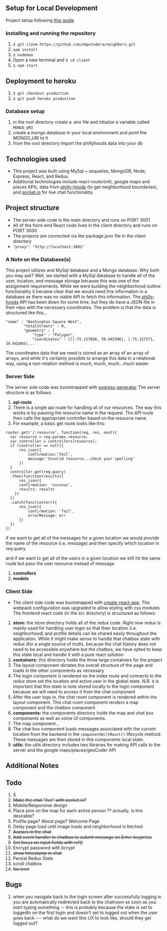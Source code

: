 
## Setup for Local Development
Project setup following [this guide](https://daveceddia.com/create-react-app-express-backend/)
### Installing and running the repository
1. `$ git clone https://github.com/okputadora/neighbors.git`
1. `npm install`
1. `$ nodemon`
1. Open a new terminal and `$ cd client`
1. `$ npm start`

## Deployment to heroku
1. `$ git checkout production`
1. `$ git push heroku production`

### Database setup
1. in the root directory create a .env file and intialize a variable called `MONGO_URI`
1. create a mongo database in your local environment and point the MONGO_URI to it
1. from the root directory import the phillyhoods data into your db

## Technologies used
* This project was built using MySql + sequelize, MongoDB, Node, Express, React, and Redux.
* Additional technologies include react-router(v4), google maps and places APIs,
data from [philly-hoods](http://phillyhoods.net/) (to get neighborhood boundaries), and
[socket.io](https://socket.io/) for live chat functionality.

## Project structure
* The server-side code is the main directory and runs on PORT 3001
* All of the front-end React code lives in the client directory and runs on PORT 3000
* The projects are connected via the package.json file in the client directory
* `"proxy": "http://localhost:3001"`

### A Note on the Database(s)
This project utilizes and MySql database and a Mongo database. Why both you may ask?
Well, we started with a MySql database to handle all of the user, location, and message
storage because this was one of the assignment requirements. While we were building
the neighborhood outline functionality it became clear that we would need this
information in a database as there was no viable API to fetch this information.
The [philly-hoods](http://phillyhoods.net/) API has been down for some time, but
they do have a JSON file in their repo with the necessary coordinates. The problem
is that the data is structured like this...

```
"name" : "Washington Square West",
        "totalStreets" : 0,
        "geometry" : {
            "type" : "Polygon",
            "coordinates" : [[[-75.157058, 39.942596], [-75.157571, 39.942665]...
```

The coordinates data that we need is stored as an array of an array of arrays, and while
it's certainly possible to arrange this data in a relational way, using a non-relation method
is much, much, much...much easier.

### Server Side
The server side code was bootstrapped with [express-generator](https://www.npmjs.com/package/express-generator)
The server structure is as follows:
1. __api route__
  1. There is a single api route for handling all of our resources. The way this works
  is by passing the resource name in the request. The API route then calls the
  appropriate controller based on the resource name
  1. For example, a basic get route looks like this:

  ```
  router.get('/:resource', function(req, res, next){
  	var resource = req.params.resource;
  	var controller = controllers[resource];
  	if (controller == null){
  		res.json({
  			confirmation:'fail',
  			message:'Invalid resource...check your spelling'
  		})
  	}
  	controller.get(req.query)
  	.then(function(results){
  		res.json({
  	    confirmation: 'success',
  	    results: results
  	  })
  	})
  	.catch(function(err){
  		res.json({
  			confirmation: 'fail',
  			errorMessage: err
  		})
  	})
  })
  ```

  if we want to get all of the messages for a given location we would provide the
  name of the resource (i.e. message) and then specify which location in req.query

  and if we want to get all of the users in a given location we still hit the same route
  but pass the user resource instead of message.   

  1. __controllers__
  1. __models__

### Client Side
* The client side code was bootstrapped with [create-react-app](https://github.com/facebook/create-react-app).
The webpack configuration was upgraded to allow styling with css modules
The frontend react code (in the src directory) is structured as follows:

1. __store:__ the store directory holds all of the redux code. Right now redux
is mainly used for handling user login so that their location (i.e. neighborhood)
and profile details can be shared easily throughout the application. While it might
make sense to handle that chatbox state with redux (for a single source of truth),
because the chat history does not need to be accessible anywhere but the chatbox,
we have opted to keep this state local and handle it with a pure react solution
1. __containers:__ this directory holds the three large containers for the project
  1. The layout component dictates the overall structure of the page and loads
  in the other components as necessary
  1. The login component is rendered on the index route and connects to the
  redux store set the location and active user in the global state. N.B. it
  is important that this state is note stored locally to the login component
  because we will need to access it from the chat component
  1. After the user logs in, the chat room component is rendered within the layout component.
  This chat room component renders a map component and the chatbox component
1. __components:__ the components directory holds the map and chat box components
as well as some UI components.
  1. The map component...
  1. The chat box component loads messages associated with the current location
  from the backend in the `componentWillMount()` lifecycle method. These messages
  are then stored in this components local state.
1. __utils:__ the utils directory includes two libraries for making API calls to
the server and the google maps/places/geoCoder API

## Additional Notes
## Todo

1. S
1. ~~Make the chat "live" with socket.io?~~
1. Mobile/Responsive design
1. Place pins on the map for each active person ?? actually, is this desirable?
1. Profile page? About page? Welcome Page
1. Delay page load until image loads and neighborhood is fetched
1. ~~Avatars in the chat~~
1. ~~Add event handler to chatbox to submit message on Enter keypress~~
1. ~~Set focus on input fields with ref()~~
1. Encrypt password with bcrypt
1. ~~show timestamp in chat~~
1. Persist Redux State
1. scroll chatbox
1. ~~fav.icon~~

## Bugs
1. when you navigate back to the login screen after successfully logging in
you are automatically redirected back to the chatroom as soon as you start typing something
-- this is probably because the state is set to loggedIn on the first login and doesn't
set to logged out when the user goes back --- what do we want this UX to look like,
should they get logged out?
